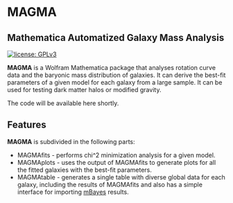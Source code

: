 # MAGMA
## Mathematica Automatized Galaxy Mass Analysis

[![license: GPLv3](https://img.shields.io/badge/license-GPLv3-brightgreen.svg)](https://github.com/FeynCalc/feyncalc/LICENSE.md)

**MAGMA** is a Wolfram Mathematica package that analyses rotation curve data and the baryonic mass distribution of galaxies. It can derive the best-fit parameters of a given model for each galaxy from a large sample. It can be used for testing dark matter halos or modified gravity.

The code will be available here shortly.

## Features

**MAGMA** is subdivided in the following parts:
* MAGMAfits - performs chi^2 minimization analysis for a given model.
* MAGMAplots - uses the output of MAGMAfits to generate plots for all the fitted galaxies with the best-fit parameters.
* MAGMAtable - generates a single table with diverse global data for each galaxy, including the results of MAGMAfits and also has a simple interface for importing [mBayes](https://github.com/valerio-marra/mBayes) results.
